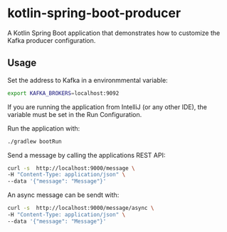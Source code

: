# kotlin-spring-boot-producer

A Kotlin Spring Boot application that demonstrates how to customize the Kafka producer configuration.

## Usage

Set the address to Kafka in a environmmental variable:

```sh
export KAFKA_BROKERS=localhost:9092 
```

If you are running the application from IntelliJ (or any other IDE), the variable must be set in the Run Configuration.

Run the application with:

```sh
./gradlew bootRun  
```

Send a message by calling the applications REST API:

```sh
curl -s  http://localhost:9000/message \
-H "Content-Type: application/json" \
--data '{"message": "Message"}'
```

An async message can be sendt with:

```sh
curl -s  http://localhost:9000/message/async \
-H "Content-Type: application/json" \
--data '{"message": "Message"}'
```
